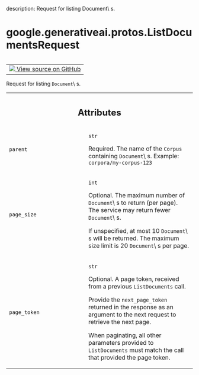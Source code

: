 description: Request for listing Document\ s.

<div itemscope itemtype="http://developers.google.com/ReferenceObject">
<meta itemprop="name" content="google.generativeai.protos.ListDocumentsRequest" />
<meta itemprop="path" content="Stable" />
</div>

# google.generativeai.protos.ListDocumentsRequest

<!-- Insert buttons and diff -->

<table class="tfo-notebook-buttons tfo-api nocontent" align="left">
<td>
  <a target="_blank" href="https://github.com/googleapis/google-cloud-python/tree/main/packages/google-ai-generativelanguage/google/ai/generativelanguage_v1beta/types/retriever_service.py#L387-L423">
    <img src="https://www.tensorflow.org/images/GitHub-Mark-32px.png" />
    View source on GitHub
  </a>
</td>
</table>



Request for listing ``Document``\ s.

<!-- Placeholder for "Used in" -->




<!-- Tabular view -->
 <table class="responsive fixed orange">
<colgroup><col width="214px"><col></colgroup>
<tr><th colspan="2"><h2 class="add-link">Attributes</h2></th></tr>

<tr>
<td>

`parent`<a id="parent"></a>

</td>
<td>

`str`

Required. The name of the ``Corpus`` containing
``Document``\ s. Example: ``corpora/my-corpus-123``

</td>
</tr><tr>
<td>

`page_size`<a id="page_size"></a>

</td>
<td>

`int`

Optional. The maximum number of ``Document``\ s to return
(per page). The service may return fewer ``Document``\ s.

If unspecified, at most 10 ``Document``\ s will be returned.
The maximum size limit is 20 ``Document``\ s per page.

</td>
</tr><tr>
<td>

`page_token`<a id="page_token"></a>

</td>
<td>

`str`

Optional. A page token, received from a previous
``ListDocuments`` call.

Provide the ``next_page_token`` returned in the response as
an argument to the next request to retrieve the next page.

When paginating, all other parameters provided to
``ListDocuments`` must match the call that provided the page
token.

</td>
</tr>
</table>



